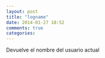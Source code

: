 ```yaml
---
layout: post
title: "logname"
date: 2014-01-27 18:52
comments: true
categories: 
---
```

Devuelve el nombre del usuario actual 

